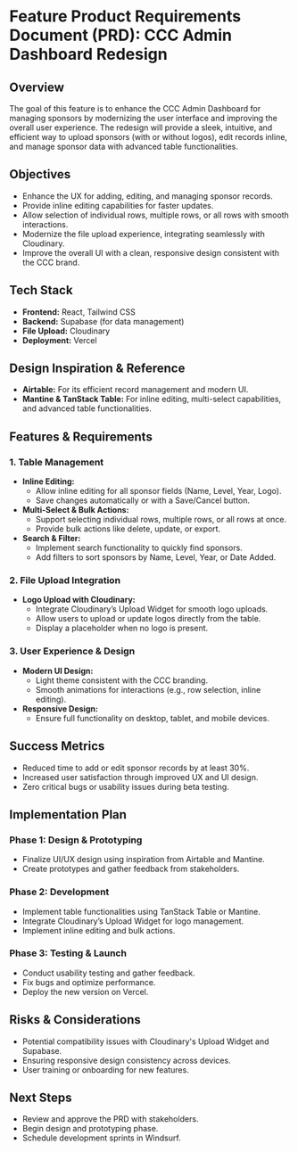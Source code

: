 # Feature Product Requirements Document (PRD): CCC Admin Dashboard Redesign

## Overview
The goal of this feature is to enhance the CCC Admin Dashboard for managing sponsors by modernizing the user interface and improving the overall user experience. The redesign will provide a sleek, intuitive, and efficient way to upload sponsors (with or without logos), edit records inline, and manage sponsor data with advanced table functionalities.

## Objectives
- Enhance the UX for adding, editing, and managing sponsor records.
- Provide inline editing capabilities for faster updates.
- Allow selection of individual rows, multiple rows, or all rows with smooth interactions.
- Modernize the file upload experience, integrating seamlessly with Cloudinary.
- Improve the overall UI with a clean, responsive design consistent with the CCC brand.

## Tech Stack
- **Frontend:** React, Tailwind CSS
- **Backend:** Supabase (for data management)
- **File Upload:** Cloudinary
- **Deployment:** Vercel

## Design Inspiration & Reference
- **Airtable:** For its efficient record management and modern UI.
- **Mantine & TanStack Table:** For inline editing, multi-select capabilities, and advanced table functionalities.

## Features & Requirements
### 1. Table Management
- **Inline Editing:**
  - Allow inline editing for all sponsor fields (Name, Level, Year, Logo).
  - Save changes automatically or with a Save/Cancel button.
- **Multi-Select & Bulk Actions:**
  - Support selecting individual rows, multiple rows, or all rows at once.
  - Provide bulk actions like delete, update, or export.
- **Search & Filter:**
  - Implement search functionality to quickly find sponsors.
  - Add filters to sort sponsors by Name, Level, Year, or Date Added.

### 2. File Upload Integration
- **Logo Upload with Cloudinary:**
  - Integrate Cloudinary’s Upload Widget for smooth logo uploads.
  - Allow users to upload or update logos directly from the table.
  - Display a placeholder when no logo is present.

### 3. User Experience & Design
- **Modern UI Design:**
  - Light theme consistent with the CCC branding.
  - Smooth animations for interactions (e.g., row selection, inline editing).
- **Responsive Design:**
  - Ensure full functionality on desktop, tablet, and mobile devices.

## Success Metrics
- Reduced time to add or edit sponsor records by at least 30%.
- Increased user satisfaction through improved UX and UI design.
- Zero critical bugs or usability issues during beta testing.

## Implementation Plan
### Phase 1: Design & Prototyping
- Finalize UI/UX design using inspiration from Airtable and Mantine.
- Create prototypes and gather feedback from stakeholders.

### Phase 2: Development
- Implement table functionalities using TanStack Table or Mantine.
- Integrate Cloudinary’s Upload Widget for logo management.
- Implement inline editing and bulk actions.

### Phase 3: Testing & Launch
- Conduct usability testing and gather feedback.
- Fix bugs and optimize performance.
- Deploy the new version on Vercel.

## Risks & Considerations
- Potential compatibility issues with Cloudinary's Upload Widget and Supabase.
- Ensuring responsive design consistency across devices.
- User training or onboarding for new features.

## Next Steps
- Review and approve the PRD with stakeholders.
- Begin design and prototyping phase.
- Schedule development sprints in Windsurf.
